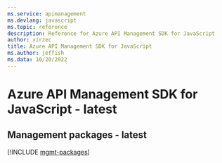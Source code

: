 ```yaml
---
ms.service: apimanagement
ms.devlang: javascript
ms.topic: reference
description: Reference for Azure API Management SDK for JavaScript
author: xirzec
title: Azure API Management SDK for JavaScript
ms.author: jeffish
ms.data: 10/20/2022
---
```

# Azure API Management SDK for JavaScript - latest

## Management packages - latest
[!INCLUDE [mgmt-packages](api-management-mgmt-index.md)]
